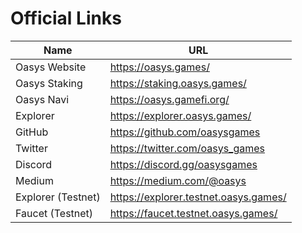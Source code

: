 # Official Links

| Name | URL |
|-----------|-----------|
| Oasys Website | https://oasys.games/ |
| Oasys Staking | https://staking.oasys.games/ |
| Oasys Navi    | https://oasys.gamefi.org/ |
| Explorer      | https://explorer.oasys.games/ |
| GitHub        | https://github.com/oasysgames |
| Twitter       | https://twitter.com/oasys_games |
| Discord       | https://discord.gg/oasysgames |
| Medium        | https://medium.com/@oasys |
| Explorer (Testnet) | https://explorer.testnet.oasys.games/ |
| Faucet (Testnet)   | https://faucet.testnet.oasys.games/ |
